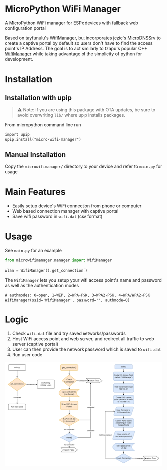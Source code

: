 # MicroPython WiFi Manager

A MicroPython WiFi manager for ESPx devices with fallback web configuration portal

Based on tayfunulu's [WifiManager](https://github.com/tayfunulu/WiFiManager), but incorporates jczic's [MicroDNSSrv](https://github.com/jczic/MicroDNSSrv) to create a captive portal by default so users don't have to find the access point's IP Address. The goal is to act similarly to tzapu's  popular C++ [WifiManager](https://github.com/tzapu/WiFiManager) while taking advantage of the simplicity of python for development.

# Installation

## Installation with upip

> ⚠ Note: if you are using this package with OTA updates, be sure to avoid overwriting `lib/` where upip installs packages.

From micropython command line run
```
import upip
upip.install("micro-wifi-manager")
```

## Manual Installation

Copy the `microwifimanager/` directory to your device and refer to `main.py` for usage
# Main Features

- Easily setup device's WiFi connection from phone or computer
- Web based connection manager with captive portal
- Save wifi password in `wifi.dat` (csv format)

# Usage

See `main.py` for an example

```python
from microwifimanager.manager import WifiManager

wlan = WifiManager().get_connection()
```

The `WifiManager` lets you setup your wifi access point's name and password as well as the authentication modes
```
# authmodes: 0=open, 1=WEP, 2=WPA-PSK, 3=WPA2-PSK, 4=WPA/WPA2-PSK
WifiManager(ssid='WifiManager', password='', authmode=0)
```

# Logic

1. Check `wifi.dat` file and try saved networks/passwords
2. Host WiFi access point and web server, and redirect all traffic to web server (captive portal)
3. User can then provide the network password which is saved to `wifi.dat`
4. Run user code

![flowchart](/docs/flowchart.png)